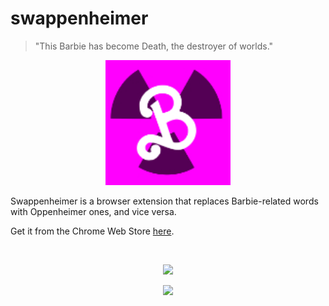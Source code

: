 # swappenheimer

> "This Barbie has become Death, the destroyer of worlds."

<p align="middle"><img width="200" src="./icons/bo_128x128.png"/></p>

Swappenheimer is a browser extension that replaces Barbie-related words with Oppenheimer ones, and vice versa.

Get it from the Chrome Web Store [here](https://chrome.google.com/webstore/detail/swappenheimer/dpaadanjagefgkepdchnlojjdlpoghmd).

<br/>

<p align="middle"><img src="https://github.com/alechemy/swappenheimer/assets/22478984/d2a23e04-d0c1-4398-8500-121cf6c327a4" width="400"/></p>

<p align="middle"><img src="https://github.com/alechemy/swappenheimer/assets/22478984/de17fb98-1549-47fd-a7c6-c0166888da6a" width="600"/></p>
